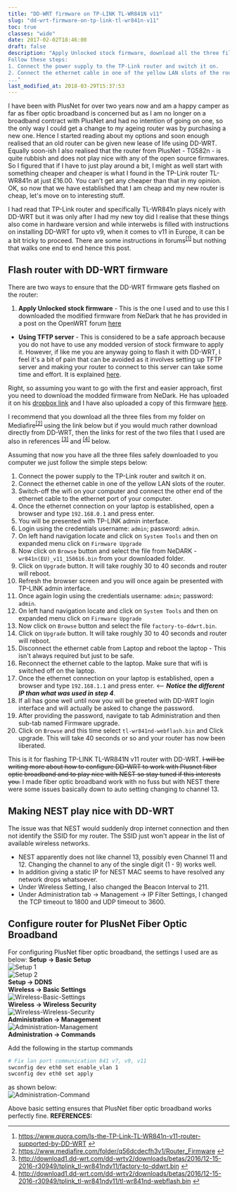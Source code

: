 ```yaml
---
title: "DD-WRT firmware on TP-LINK TL-WR841N v11"
slug: "dd-wrt-firmware-on-tp-link-tl-wr841n-v11"
toc: true
classes: "wide"
date: 2017-02-02T18:46:00
draft: false
description: "Apply Unlocked stock firmware, download all the three files from...
Follow these steps:
1. Connect the power supply to the TP-Link router and switch it on.
2. Connect the ethernet cable in one of the yellow LAN slots of the router.
..."
last_modified_at: 2018-03-29T15:37:53
---
```


I have been with PlusNet for over two years now and am a happy camper as far as fiber optic broadband is concerned but as I am no longer on a broadband contract with PlusNet and had no intention of going on one, so the only way I could get a change to my ageing router was by purchasing a new one.
Hence I started reading about my options and soon enough realised that an old router can be given new lease of life using DD-WRT. Equally soon-ish I also realised that the router from PlusNet - TG582n - is quite rubbish and does not play nice with any of the open source firmwares.
So I figured that if I have to just play around a bit, I might as well start with something cheaper and cheaper is what I found in the TP-Link router TL-WR841n at just £16.00. You can't get any cheaper than that in my opinion. OK, so now that we have established that I am cheap and my new router is cheap, let's move on to interesting stuff.

I had read that TP-Link router and specifically TL-WR841n plays nicely with DD-WRT but it was only after I had my new toy did I realise that these things also come in hardware version and while interwebs is filled with instructions on installing DD-WRT for upto v9, when it comes to v11 in Europe, it can be a bit tricky to proceed. There are some instructions in forums<sup class="footnote-ref"><a href="#fn1" id="fnref1">[1]</a></sup> but nothing that walks one end to end hence this post.

## Flash router with DD-WRT firmware
There are two ways to ensure that the DD-WRT firmware gets flashed on the router:

<ol>
<li><strong>Apply Unlocked stock firmware</strong>  - This is the one I used and to use this I downloaded the modified firmware from NeDark that he has provided in a post on the OpenWRT forum <a href="https://forum.openwrt.org/viewtopic.php?id=67382">here</a></li>
</ol>
<ul>
<li><strong>Using TFTP server</strong> - This is considered to be a safe approach because you do not have to use any modded version of stock firmware to apply it. However, if like me you are anyway going to flash it with DD-WRT, I feel it's a bit of pain that can be avoided as it involves setting up TFTP server and making your router to connect to this server can take some time and effort. It is explained <a href="http://www.dd-wrt.com/phpBB2/viewtopic.php?t=304830&amp;sid=84c147f63f0876b055b3eb7add2a8d4e">here</a>.</li>
</ul>

Right, so assuming you want to go with the first and easier approach, first you need to download the modded firmware from NeDark. He has uploaded it on his <a href="https://dl.dropboxusercontent.com/u/5038754/wr841n%28EU%29_v11_150616.bin">dropbox link</a> and I have also uploaded a copy of this firmware <a href="http://www.mediafire.com/file/4ap8bde3m6trcs2/wr841n%28EU%29_v11_150616.bin">here</a>.

I recommend that you download all the three files from my folder on Mediafire<sup class="footnote-ref"><a href="#fn2" id="fnref2">[2]</a></sup> using the link below but if you would much rather download directly from DD-WRT, then the links for rest of the two files that I used are also in references <sup class="footnote-ref"><a href="#fn3" id="fnref3">[3]</a></sup> and <sup class="footnote-ref"><a href="#fn4" id="fnref4">[4]</a></sup> below.

Assuming that now you have all the three files safely downloaded to you computer we just follow the simple steps below:

<ol>
<li>Connect the power supply to the TP-Link router and switch it on.</li>
<li>Connect the ethernet cable in one of the yellow LAN slots of the router.</li>
<li>Switch-off the wifi on your computer and connect the other end of the ethernet cable to the ethernet port of your computer.</li>
<li>Once the ethernet connection on your laptop is established, open a browser and type <code>192.168.0.1</code> and press enter.</li>
<li>You will be presented with TP-LINK admin interface.</li>
<li>Login using the credentials username: <code>admin</code>; password: <code>admin</code>.</li>
<li>On left hand navigation locate and click on <code>System Tools</code> and then on expanded menu click on <code>Firmware Upgrade</code></li>
<li>Now click on <code>Browse</code> button and select the file from NeDARK - <code>wr841n(EU)_v11_150616.bin</code> from your downloaded folder.</li>
<li>Click on <code>Upgrade</code> button. It will take roughly 30 to 40 seconds and router will reboot.</li>
<li>Refresh the browser screen and you will once again be presented with TP-LINK admin interface.</li>
<li>Once again login using the credentials username: <code>admin</code>; password: <code>admin</code>.</li>
<li>On left hand navigation locate and click on <code>System Tools</code> and then on expanded menu click on <code>Firmware Upgrade</code></li>
<li>Now click on <code>Browse</code> button and select the file <code>factory-to-ddwrt.bin</code>.</li>
<li>Click on <code>Upgrade</code> button. It will take roughly 30 to 40 seconds and router will reboot.</li>
<li>Disconnect the ethernet cable from Laptop and reboot the laptop - This isn't always required but just to be safe.</li>
<li>Reconnect the ethernet cable to the laptop. Make sure that wifi is switched off on the laptop.</li>
<li>Once the ethernet connection on your laptop is established, open a browser and type <code>192.168.1.1</code> and press enter.  &lt;-- <em><strong>Notice the different IP than what was used in step 4</strong></em>.</li>
<li>If all has gone well until now you will be greeted with DD-WRT login interface and will actually be asked to change the password.</li>
<li>After providing the password, navigate to tab Administration and then sub-tab named Firmware upgrade.</li>
<li>Click on <code>Browse</code> and this time select <code>tl-wr841nd-webflash.bin</code> and Click upgrade. This will take 40 seconds or so and your router has now been liberated.</li>
</ol>

This is it for flashing TP-LINK TL-WR841N v11 router with DD-WRT. <s>I will be writing more about how to configure DD-WRT to work with Plusnet fiber optic broadband and to play nice with NEST so stay tuned if this interests you.</s>
I made fiber optic broadband work with no fuss but with NEST there were some issues basically down to auto setting changing to channel 13.

<h2 id="makingnestplaynicewithddwrt">Making NEST play nice with DD-WRT</h2>
The issue was that NEST would suddenly drop internet connection and then not identify the SSID for my router. The SSID just won't appear in the list of available wireless networks.

<ul>
<li>NEST apparently does not like channel 13, possibly even Channel 11 and 12. Changing the channel to any of the single digit (1 - 9) works well.</li>
<li>In addition giving a static IP for NEST MAC seems to have resolved any network drops whatsoever.</li>
<li>Under Wireless Setting, I also changed the Beacon Interval to 211.</li>
<li>Under Administration tab -&gt; Management -&gt; IP Filter Settings, I changed the TCP timeout to 1800 and UDP timeout to 3600.</li>
</ul>

<h2 id="configurerouterforplusnetfiberopticbroadband">Configure router for PlusNet Fiber Optic Broadband</h2>
For configuring PlusNet fiber optic broadband, the settings I used are as below:
<strong>Setup -&gt; Basic Setup</strong><br>
<img src="../assets/images/2017/02/SetupBasicSetup_1.PNG" alt="Setup 1" loading="lazy"><br>
<img src="../assets/images/2017/02/SetupBasicSetup_2.PNG" alt="Setup 2" loading="lazy"><br>
<strong>Setup -&gt; DDNS</strong><br>
<img src="../assets/images/2017/02/DDNS.PNG" alt="" loading="lazy"><br>
<strong>Wireless -&gt; Basic Settings</strong><br>
<img src="../assets/images/2017/02/Wireless-Basic-Settings.PNG" alt="Wireless-Basic-Settings" loading="lazy"><br>
<strong>Wireless -&gt; Wireless Security</strong><br>
<img src="../assets/images/2017/02/Wireless-Wireless-Security.PNG" alt="Wireless-Wireless-Security" loading="lazy"><br>
<strong>Administration -&gt; Management</strong><br>
<img src="../assets/images/2017/02/Administration-Management.PNG" alt="Administration-Management" loading="lazy"><br>
<strong>Administration -&gt; Commands</strong><br>

Add the following in the startup commands
```bash
# Fix lan port communication 841 v7, v9, v11 
swconfig dev eth0 set enable_vlan 1 
swconfig dev eth0 set apply
```

as shown below:<br>
<img src="../assets/images/2017/02/Administration-Command.PNG" alt="Administration-Command" loading="lazy">

Above basic setting ensures that PlusNet fiber optic broadband works perfectly fine.
<strong>REFERENCES:</strong>

<hr class="footnotes-sep">
<section class="footnotes">
<ol class="footnotes-list">
<li id="fn1" class="footnote-item"><a href="https://www.quora.com/Is-the-TP-Link-TL-WR841n-v11-router-supported-by-DD-WRT">https://www.quora.com/Is-the-TP-Link-TL-WR841n-v11-router-supported-by-DD-WRT</a> <a href="#fnref1" class="footnote-backref">↩︎</a>
</li>
<li id="fn2" class="footnote-item"><a href="https://www.mediafire.com/folder/q56dcdecfh3v1/Router_Firmware">https://www.mediafire.com/folder/q56dcdecfh3v1/Router_Firmware</a> <a href="#fnref2" class="footnote-backref">↩︎</a>
</li>
<li id="fn3" class="footnote-item"><a href="http://download1.dd-wrt.com/dd-wrtv2/downloads/betas/2016/12-15-2016-r30949/tplink_tl-wr841ndv11/factory-to-ddwrt.bin">http://download1.dd-wrt.com/dd-wrtv2/downloads/betas/2016/12-15-2016-r30949/tplink_tl-wr841ndv11/factory-to-ddwrt.bin</a> <a href="#fnref3" class="footnote-backref">↩︎</a>
</li>
<li id="fn4" class="footnote-item"><a href="http://download1.dd-wrt.com/dd-wrtv2/downloads/betas/2016/12-15-2016-r30949/tplink_tl-wr841ndv11/tl-wr841nd-webflash.bin">http://download1.dd-wrt.com/dd-wrtv2/downloads/betas/2016/12-15-2016-r30949/tplink_tl-wr841ndv11/tl-wr841nd-webflash.bin</a> <a href="#fnref4" class="footnote-backref">↩︎</a>
</li>
</ol>

</section>
